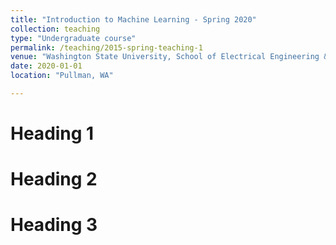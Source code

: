 ```yaml
---
title: "Introduction to Machine Learning - Spring 2020"
collection: teaching
type: "Undergraduate course"
permalink: /teaching/2015-spring-teaching-1
venue: "Washington State University, School of Electrical Engineering & Computer Science"
date: 2020-01-01
location: "Pullman, WA"

---
```


Heading 1
======

Heading 2
======

Heading 3
======
